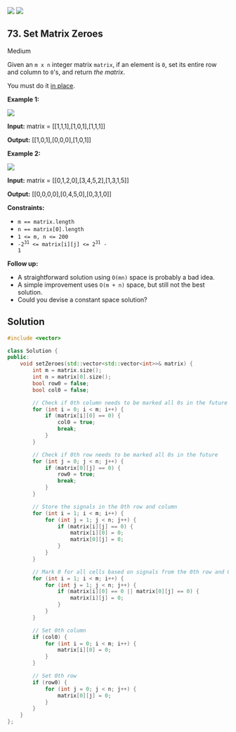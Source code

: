 [![](https://img.shields.io/github/stars/LeetCode-in-Cpp/LeetCode-in-Cpp?label=Stars&style=flat-square)](https://github.com/LeetCode-in-Cpp/LeetCode-in-Cpp)
[![](https://img.shields.io/github/forks/LeetCode-in-Cpp/LeetCode-in-Cpp?label=Fork%20me%20on%20GitHub%20&style=flat-square)](https://github.com/LeetCode-in-Cpp/LeetCode-in-Cpp/fork)

## 73\. Set Matrix Zeroes

Medium

Given an `m x n` integer matrix `matrix`, if an element is `0`, set its entire row and column to `0`'s, and return _the matrix_.

You must do it [in place](https://en.wikipedia.org/wiki/In-place_algorithm).

**Example 1:**

![](https://assets.leetcode.com/uploads/2020/08/17/mat1.jpg)

**Input:** matrix = \[\[1,1,1],[1,0,1],[1,1,1]]

**Output:** [[1,0,1],[0,0,0],[1,0,1]] 

**Example 2:**

![](https://assets.leetcode.com/uploads/2020/08/17/mat2.jpg)

**Input:** matrix = \[\[0,1,2,0],[3,4,5,2],[1,3,1,5]]

**Output:** [[0,0,0,0],[0,4,5,0],[0,3,1,0]] 

**Constraints:**

*   `m == matrix.length`
*   `n == matrix[0].length`
*   `1 <= m, n <= 200`
*   <code>-2<sup>31</sup> <= matrix[i][j] <= 2<sup>31</sup> - 1</code>

**Follow up:**

*   A straightforward solution using `O(mn)` space is probably a bad idea.
*   A simple improvement uses `O(m + n)` space, but still not the best solution.
*   Could you devise a constant space solution?

## Solution

```cpp
#include <vector>

class Solution {
public:
    void setZeroes(std::vector<std::vector<int>>& matrix) {
        int m = matrix.size();
        int n = matrix[0].size();
        bool row0 = false;
        bool col0 = false;

        // Check if 0th column needs to be marked all 0s in the future
        for (int i = 0; i < m; i++) {
            if (matrix[i][0] == 0) {
                col0 = true;
                break;
            }
        }

        // Check if 0th row needs to be marked all 0s in the future
        for (int j = 0; j < n; j++) {
            if (matrix[0][j] == 0) {
                row0 = true;
                break;
            }
        }

        // Store the signals in the 0th row and column
        for (int i = 1; i < m; i++) {
            for (int j = 1; j < n; j++) {
                if (matrix[i][j] == 0) {
                    matrix[i][0] = 0;
                    matrix[0][j] = 0;
                }
            }
        }

        // Mark 0 for all cells based on signals from the 0th row and 0th column
        for (int i = 1; i < m; i++) {
            for (int j = 1; j < n; j++) {
                if (matrix[i][0] == 0 || matrix[0][j] == 0) {
                    matrix[i][j] = 0;
                }
            }
        }

        // Set 0th column
        if (col0) {
            for (int i = 0; i < m; i++) {
                matrix[i][0] = 0;
            }
        }

        // Set 0th row
        if (row0) {
            for (int j = 0; j < n; j++) {
                matrix[0][j] = 0;
            }
        }
    }
};
```